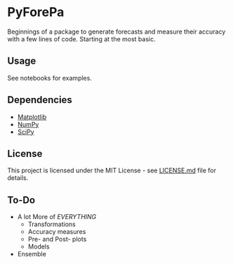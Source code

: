 # PyForePa #
Beginnings of a package to generate forecasts and measure their accuracy with a few lines of code. Starting at the most basic.

## Usage ##
See notebooks for examples.

## Dependencies ##
  * [Matplotlib](http://www.matplotlib.org)
  * [NumPy](http://www.numpy.org)
  * [SciPy](http://www.scipy.org)
  
## License ##
This project is licensed under the MIT License - see [LICENSE.md](http://www.github.com/jdee-smith/PyForePa/blob/master/LICENSE) file for details.

## To-Do
  * A lot More of *EVERYTHING*
	  * Transformations
      * Accuracy measures
	  * Pre- and Post- plots
      * Models
  * Ensemble
